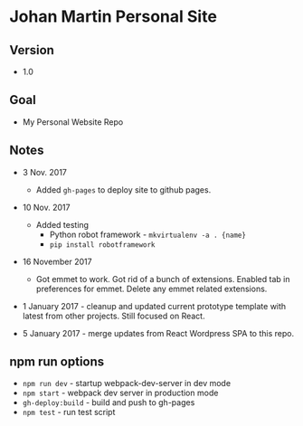 # Johan Martin Personal Site
## Version
* 1.0
## Goal
* My Personal Website Repo

## Notes
* 3 Nov. 2017
  * Added `gh-pages` to deploy site to github pages.
* 10 Nov. 2017
  * Added testing
    * Python robot framework - `mkvirtualenv -a . {name}`
    * `pip install robotframework`
* 16 November 2017
  * Got emmet to work. Got rid of a bunch of extensions. Enabled tab in preferences for emmet. Delete any emmet related extensions.

* 1 January 2017 - cleanup and updated current prototype template with latest from other projects. Still focused on React.
* 5 January 2017 - merge updates from React Wordpress SPA to this repo.

## npm run options
* `npm run dev` - startup webpack-dev-server in dev mode
* `npm start` - webpack dev server in production mode
* `gh-deploy:build` - build and push to gh-pages
* `npm test` - run test script


